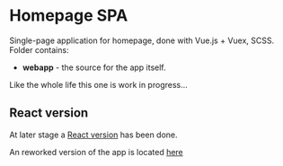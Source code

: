 # Homepage SPA

Single-page application for homepage, done with Vue.js + Vuex, SCSS. Folder contains:

- **webapp** - the source for the app itself.

Like the whole life this one is work in progress...

## React version

At later stage a [React version](https://github.com/d-mv/home-react-styled) has been done.

An reworked version of the app is located [here](https://github.com/d-mv/home-v2)
